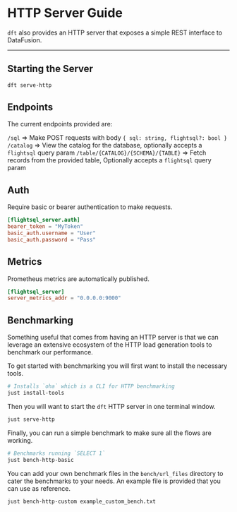 # HTTP Server Guide

`dft` also provides an HTTP server that exposes a simple REST interface to DataFusion.

---

## Starting the Server

```sh
dft serve-http
```

## Endpoints

The current endpoints provided are:

`/sql` => Make POST requests with body `{ sql: string, flightsql?: bool }`
`/catalog` => View the catalog for the database, optionally accepts a `flightsql` query param
`/table/{CATALOG}/{SCHEMA}/{TABLE}` => Fetch records from the provided table, Optionally accepts a `flightsql` query param

## Auth

Require basic or bearer authentication to make requests.

```toml
[flightsql_server.auth]
bearer_token = "MyToken"
basic_auth.username = "User"
basic_auth.password = "Pass"
```

## Metrics

Prometheus metrics are automatically published.


```toml
[flightsql_server]
server_metrics_addr = "0.0.0.0:9000"
```

## Benchmarking

Something useful that comes from having an HTTP server is that we can leverage an extensive ecosystem of the HTTP load generation tools to benchmark our performance.

To get started with benchmarking you will first want to install the necessary tools.

```sh
# Installs `oha` which is a CLI for HTTP benchmarking
just install-tools
```

Then you will want to start the `dft` HTTP server in one terminal window.

```sh
just serve-http
```

Finally, you can run a simple benchmark to make sure all the flows are working.

```sh
# Benchmarks running `SELECT 1`
just bench-http-basic
```

You can add your own benchmark files in the `bench/url_files` directory to cater the benchmarks to your needs.  An example file is provided that you can use as reference.

```sh
just bench-http-custom example_custom_bench.txt
```

